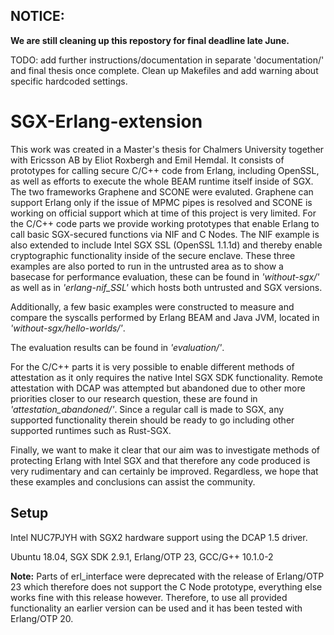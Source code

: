 ## NOTICE:
**We are still cleaning up this repostory for final deadline late June.**


TODO: add further instructions/documentation in separate 'documentation/' and final thesis once complete.
Clean up Makefiles and add warning about specific hardcoded settings.

# SGX-Erlang-extension

This work was created in a Master's thesis for Chalmers University together with Ericsson AB by Eliot Roxbergh and Emil Hemdal.
It consists of prototypes for calling secure C/C++ code from Erlang, including OpenSSL, as well as efforts to execute the whole BEAM runtime itself inside of SGX. The two frameworks Graphene and SCONE were evaluted. Graphene can support Erlang only if the issue of MPMC pipes is resolved and SCONE is working on official support which at time of this project is very limited.
For the C/C++ code parts we provide working prototypes that enable Erlang to call basic SGX-secured functions via NIF and C Nodes.
The NIF example is also extended to include Intel SGX SSL (OpenSSL 1.1.1d) and thereby enable cryptographic functionality inside of the secure enclave.
These three examples are also ported to run in the untrusted area as to show a basecase for performance evaluation, these can be found in _'without-sgx/'_ as well as in _'erlang-nif\_SSL'_ which hosts both untrusted and SGX versions.

Additionally, a few basic examples were constructed to measure and compare the syscalls performed by Erlang BEAM and Java JVM, located in _'without-sgx/hello-worlds/'_.

The evaluation results can be found in _'evaluation/'_.

For the C/C++ parts it is very possible to enable different methods of attestation as it only requires the native Intel SGX SDK functionality.
Remote attestation with DCAP was attempted but abandoned due to other more priorities closer to our research question, these are found in _'attestation\_abandoned/'_. Since a regular call is made to SGX, any supported functionality therein should be ready to go including other supported runtimes such as Rust-SGX.

Finally, we want to make it clear that our aim was to investigate methods of protecting Erlang with Intel SGX and that therefore any code produced is very rudimentary and can certainly be improved. Regardless, we hope that these examples and conclusions can assist the community.


## Setup

Intel NUC7PJYH with SGX2 hardware support using the DCAP 1.5 driver.

Ubuntu 18.04, SGX SDK 2.9.1, Erlang/OTP 23, GCC/G++ 10.1.0-2

**Note:** Parts of erl\_interface were deprecated with the release of Erlang/OTP 23 which therefore does not support the C Node prototype, everything else works fine with this release however. Therefore, to use all provided functionality an earlier version can be used and it has been tested with Erlang/OTP 20.


